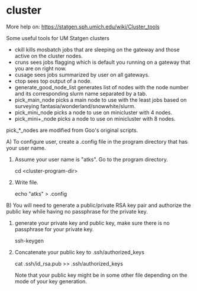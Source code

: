 cluster
=======

More help on: https://statgen.sph.umich.edu/wiki/Cluster_tools

Some useful tools for UM Statgen clusters

* ckill                     kills mosbatch jobs that are sleeping on the gateway and those active on the cluster nodes.
* cruns <usr>               sees jobs flagging <usr> which is default you running on a gateway that you are on right now.
* cusage                    sees jobs summarized by user on all gateways.
* ctop                      sees top output of a node.
* generate_good_node_list   generates list of nodes with the node number and its corresponding slurm name separated by a tab. 
* pick_main_node            picks a main node to use with the least jobs based on surveying fantasia/wonderland/snowwhite/slurm.
* pick_mini_node            picks a node to use on minicluster with 4 nodes.
* pick_mini+_node           picks a node to use on minicluster with 8 nodes.

pick_*_nodes are modified from Goo's original scripts.

A) To configure user, create a .config file in the program directory that has your user name.
   
1. Assume your user name is "atks". Go to the program directory.

   cd \<cluster-program-dir\>

2. Write file.

   echo "atks" > .config

B) You will need to generate a public/private RSA key pair 
and authorize the public key while having no passphrase
for the private key.

1. generate your private key and public key, make sure there is no passphrase for your private key.
  
   ssh-keygen

2. Concatenate your public key to .ssh/authorized_keys

   cat .ssh/id_rsa.pub >> .ssh/authorized_keys
   
   Note that your public key might be in some other file depending on the mode of your key generation. 
